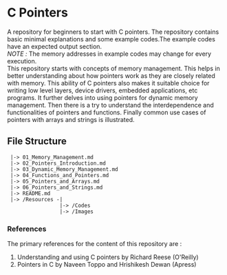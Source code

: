 # C Pointers
A repository for beginners to start with C pointers. The repository contains basic minimal explanations and some example codes.The example codes have an expected output section.<br>
*NOTE :* The memory addresses in example codes may change for every execution.<br>
This repository starts with concepts of memory management. This helps in better understanding about how pointers work as they are closely related with memory. This ability of C pointers also makes it suitable choice for writing low level layers, device drivers, embedded applications, etc programs. It further delves into using pointers for dynamic memory management. Then there is a try to understand the interdependence and functionalities of pointers and functions. Finally common use cases of pointers with arrays and strings is illustrated.
## File Structure
```
 |-> 01_Memory_Management.md
 |-> 02_Pointers_Introduction.md
 |-> 03_Dynamic_Memory_Management.md
 |-> 04_Functions_and_Pointers.md
 |-> 05_Pointers_and_Arrays.md
 |-> 06_Pointers_and_Strings.md
 |-> README.md
 |-> /Resources -|
                 |-> /Codes
                 |-> /Images
 ```
### References
The primary references for the content of this repository are :<br>
1. Understanding and using C pointers by Richard Reese (O'Reilly)
2. Pointers in C by Naveen Toppo and Hrishikesh Dewan (Apress)  